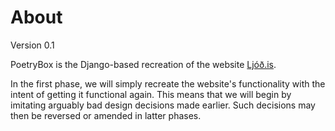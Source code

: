 # About

Version 0.1

PoetryBox is the Django-based recreation of the website [Ljóð.is](https://ljod.is).

In the first phase, we will simply recreate the website's functionality with the intent of getting it functional again. This means that we will begin by imitating arguably bad design decisions made earlier. Such decisions may then be reversed or amended in latter phases.
